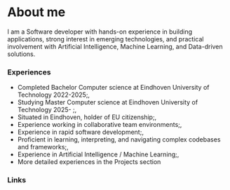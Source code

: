 # About me

I am a Software developer with hands-on experience in building applications, strong interest in emerging technologies, and practical involvement with Artificial Intelligence, Machine Learning, and Data-driven solutions.

### Experiences

- Completed Bachelor Computer science at Eindhoven University of Technology 2022-2025;,
- Studying Master Computer science at Eindhoven University of Technology 2025- ;,
- Situated in Eindhoven, holder of EU citizenship;,
- Experience working in collaborative team environments;,
- Experience in rapid software development;,
- Proficient in learning, interpreting, and navigating complex codebases and frameworks;,
- Experience in Artificial Intelligence / Machine Learning;,
- More detailed experiences in the Projects section

### Links
